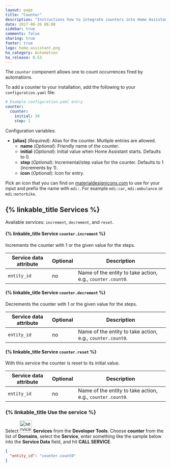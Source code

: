 ```yaml
---
layout: page
title: "Counter"
description: "Instructions how to integrate counters into Home Assistant."
date: 2017-08-26 06:00
sidebar: true
comments: false
sharing: true
footer: true
logo: home-assistant.png
ha_category: Automation
ha_release: 0.53
---
```


The `counter` component allows one to count occurrences fired by automations.

To add a counter to your installation, add the following to your `configuration.yaml` file:

```yaml
# Example configuration.yaml entry
counter:
  counter:
    initial: 30
    step: 1
```

Configuration variables:

- **[alias]** (*Required*): Alias for the counter. Multiple entries are allowed.
  - **name** (*Optional*): Friendly name of the counter.
  - **initial** (*Optional*): Initial value when Home Assistant starts. Defaults to 0.
  - **step** (*Optional*): Incremental/step value for the counter. Defaults to 1 (increments by 1).
  - **icon** (*Optional*): Icon for entry.

Pick an icon that you can find on [materialdesignicons.com](https://materialdesignicons.com/) to use for your input and prefix the name with `mdi:`. For example `mdi:car`, `mdi:ambulance` or `mdi:motorbike`.

## {% linkable_title Services %}

Available services: `increment`, `decrement`, and `reset`.

#### {% linkable_title Service `counter.increment` %}

Increments the counter with 1 or the given value for the steps.

| Service data attribute | Optional | Description |
| ---------------------- | -------- | ----------- |
| `entity_id`            |      no  | Name of the entity to take action, e.g., `counter.count0`. |

#### {% linkable_title Service `counter.decrement` %}

Decrements the counter with 1 or the given value for the steps.

| Service data attribute | Optional | Description |
| ---------------------- | -------- | ----------- |
| `entity_id`            |      no  | Name of the entity to take action, e.g., `counter.count0`. |

#### {% linkable_title Service `counter.reset` %}

With this service the counter is reset to its initial value.

| Service data attribute | Optional | Description |
| ---------------------- | -------- | ----------- |
| `entity_id`            |      no  | Name of the entity to take action, e.g., `counter.count0`. |


### {% linkable_title Use the service %}

Select <img src='/images/screenshots/developer-tool-services-icon.png' alt='service developer tool icon' class="no-shadow" height="38" /> **Services** from the **Developer Tools**. Choose **counter** from the list of **Domains**, select the **Service**, enter something like the sample below into the **Service Data** field, and hit **CALL SERVICE**.

```json
{
  "entity_id": "counter.count0"
}
```

